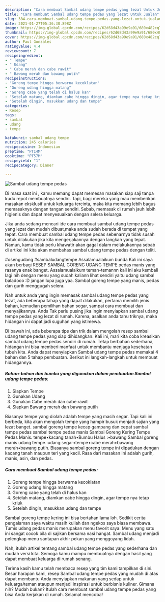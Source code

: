 ```yaml
---
description: "Cara membuat Sambal udang tempe pedas yang lezat Untuk Jualan"
title: "Cara membuat Sambal udang tempe pedas yang lezat Untuk Jualan"
slug: 384-cara-membuat-sambal-udang-tempe-pedas-yang-lezat-untuk-jualan
date: 2021-01-27T05:36:38.898Z
image: https://img-global.cpcdn.com/recipes/62d68d43a99e9a91/680x482cq70/sambal-udang-tempe-pedas-foto-resep-utama.jpg
thumbnail: https://img-global.cpcdn.com/recipes/62d68d43a99e9a91/680x482cq70/sambal-udang-tempe-pedas-foto-resep-utama.jpg
cover: https://img-global.cpcdn.com/recipes/62d68d43a99e9a91/680x482cq70/sambal-udang-tempe-pedas-foto-resep-utama.jpg
author: Paul Gonzales
ratingvalue: 4.4
reviewcount: 7
recipeingredient:
- " Tempe"
- " Udang"
- " Cabe merah dan cabe rawit"
- " Bawang merah dan bawang putih"
recipeinstructions:
- "Goreng tempe hingga berwarna kecoklatan"
- "Goreng udang hingga matang"
- "Goreng cabe yang telah di halus kan"
- "Setelah matang, diamkan cabe hingga dingin, agar tempe nya tetap kriuk"
- "Setelah dingin, masukkan udang dan tempe"
categories:
- Resep
tags:
- sambal
- udang
- tempe

katakunci: sambal udang tempe 
nutrition: 245 calories
recipecuisine: Indonesian
preptime: "PT14M"
cooktime: "PT57M"
recipeyield: "1"
recipecategory: Dinner

---
```



![Sambal udang tempe pedas](https://img-global.cpcdn.com/recipes/62d68d43a99e9a91/680x482cq70/sambal-udang-tempe-pedas-foto-resep-utama.jpg)

Di masa  saat ini , kamu memang dapat memesan masakan siap saji tanpa kudu repot membuatnya sendiri. Tapi, bagi mereka yang mau memberikan masakan eksklusif untuk keluarga tercinta, maka kita memang lebih bagus memasaknya dengan tangan sendiri. Sebab, memasak di rumah jauh lebih higienis dan dapat menyesuaikan dengan selera keluarga.

Jika anda sedang mencari ide cara membuat sambal udang tempe pedas yang lezat dan mudah dibuat,maka anda sudah berada di tempat yang tepat. Cara membuat sambal udang tempe pedas  sebenarnya tidak susah untuk dilakukan jika kita mengerjakannya dengan langkah yang tepat. Namun, kamu tidak perlu khawatir akan gagal dalam melakukannya 
sebab di artikel ini kita akan membahas sambal udang tempe pedas dengan teliti.  

#osengudang #sambaludangtempe Assalamualaikum bunda Kali ini saya akan berbagi RESEP SAMBAL GORENG UDANG TEMPE pedas manis yang rasanya enak banget. Assalamualaikum teman-temannn kali ini aku kembali lagi nih dengan menu yang sudah kaliann lihat sendiri yaitu udang sambal baladooo :D jangan lupa juga yaa. Sambal goreng tempe yang manis, pedas dan gurih menggugah selera.

Nah untuk anda yang ingin memasak sambal udang tempe pedas yang lezat, ada beberapa tahap yang dapat dilakukan, pertama memilih jenis bahan, kemudian pemilihan bahan segar, sampai cara membuat dan menyajikannya. Anda Tak perlu pusing jika ingin menyiapkan sambal udang tempe pedas yang lezat di rumah. Karena, asalkan anda  tahu triknya, maka hidangan ini dapat jadi suguhan yang istimewa.

Di bawah ini, ada beberapa tips dan trik dalam mengolah resep sambal udang tempe pedas yang siap dihidangkan. Kali ini, mari kita coba kreasikan sambal udang tempe pedas sendiri di rumah. Tetap berbahan sederhana, hidangan ini bisa memberi manfaat untuk membantu menjaga kesehatan tubuh kita. Anda dapat menyiapkan Sambal udang tempe pedas memakai 4 bahan dan 5 tahap pembuatan. Berikut ini langkah-langkah untuk membuat hidangannya.

<!--inarticleads1-->

##### Bahan-bahan dan bumbu yang digunakan dalam pembuatan Sambal udang tempe pedas:

1. Siapkan  Tempe
1. Gunakan  Udang
1. Gunakan  Cabe merah dan cabe rawit
1. Siapkan  Bawang merah dan bawang putih


Biasanya tempe yang diolah adalah tempe yang masih segar. Tapi kali ini berbeda, kita akan mengolah tempe yang hampir busuk menjadi sajian yang lezat banget. sambal goreng tempe kecap gampang dan cepat sambal tempe pedas sambal tempe pedas manis Sambal Goreng Kering Tempe Pedas Manis. tempe•kacang tanah•Bumbu Halus :•bawang Sambal goreng manis udang tempe. udang segar•tempe•cabe merah•bawang merah•bawang putih. Biasanya sambal goreng tempe ini dipadukan dengan kacang tanah maupun teri yang kecil. Rasa dari masakan ini adalah gurih, manis, asin, dan pedas. 

<!--inarticleads2-->

##### Cara membuat Sambal udang tempe pedas:

1. Goreng tempe hingga berwarna kecoklatan
1. Goreng udang hingga matang
1. Goreng cabe yang telah di halus kan
1. Setelah matang, diamkan cabe hingga dingin, agar tempe nya tetap kriuk
1. Setelah dingin, masukkan udang dan tempe


Sambal goreng tempe kering ini bisa bertahan lama loh. Sedikit cerita pengalaman saya waktu masih kuliah dan ngekos saya biasa membawa. Tumis udang pedas manis merupakan menu favorit saya. Menu yang satu ini sangat cocok bila di sajikan bersama nasi hangat. Sambal udang menjadi pelengkap menu santapan akhir pekan yang menggoyang lidah. 

Nah, itulah artikel tentang  sambal udang tempe pedas  yang sederhana dan mudah versi kita. Semoga kamu mampu membuatnya dengan hasil yang dapat membuat keluarga di rumah senang. 

Terima kasih kamu telah membaca resep yang tim kami tampilkan di sini. Besar harapan kami, resep  Sambal udang tempe pedas yang mudah di atas dapat membantu Anda menyiapkan makanan yang sedap untuk keluarga/teman ataupun menjadi inspirasi untuk berbisnis kuliner. Gimana nih? Mudah bukan? Itulah cara membuat sambal udang tempe pedas yang bisa Anda kerjakan di rumah. Selamat mencoba!

